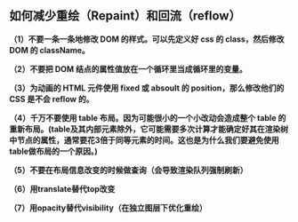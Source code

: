 ## 如何减少重绘（Repaint）和回流（reflow）
**（1）不要一条一条地修改 DOM 的样式。可以先定义好 css 的 class，然后修改 DOM 的 className。**

**（2）不要把 DOM 结点的属性值放在一个循环里当成循环里的变量。**

**（3）为动画的 HTML 元件使用 fixed 或 absoult 的 position，那么修改他们的 CSS 是不会 reflow 的。**

**（4）千万不要使用 table 布局。因为可能很小的一个小改动会造成整个 table 的重新布局。(table及其内部元素除外，它可能需要多次计算才能确定好其在渲染树中节点的属性，通常要花3倍于同等元素的时间。这也是为什么我们要避免使用table做布局的一个原因。)**

**（5）不要在布局信息改变的时候做查询（会导致渲染队列强制刷新）**

**（6）用translate替代top改变**

**（7）用opacity替代visibility（在独立图层下优化重绘）**